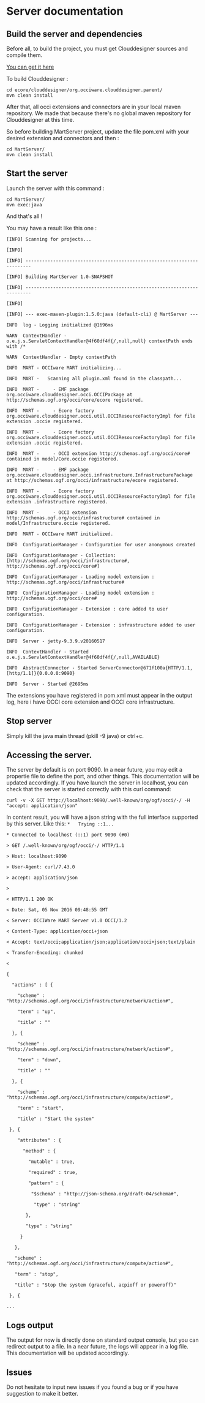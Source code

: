 # Server documentation

## Build the server and dependencies
Before all, to build the project, you must get Clouddesigner sources and compile them.

[You can get it here](https://github.com/occiware/ecore)

To build Clouddesigner : 

```
cd ecore/clouddesigner/org.occiware.clouddesigner.parent/
mvn clean install
```

After that, all occi extensions and connectors are in your local maven repository. We made that because there's no global maven repository for Clouddesigner at this time.

So before building MartServer project, update the file pom.xml with your desired extension and connectors and then :

```
cd MartServer/
mvn clean install
```

## Start the server
Launch the server with this command : 

```
cd MartServer/
mvn exec:java
```
And that's all !

You may have a result like this one :


```[INFO] Scanning for projects...```

```[INFO]                                                                         ```

```[INFO] ------------------------------------------------------------------------```

```[INFO] Building MartServer 1.0-SNAPSHOT```

```[INFO] ------------------------------------------------------------------------```

```[INFO] ```

```[INFO] --- exec-maven-plugin:1.5.0:java (default-cli) @ MartServer ---```

```INFO  log - Logging initialized @1696ms```

```WARN  ContextHandler - o.e.j.s.ServletContextHandler@4f60df4f{/,null,null} contextPath ends with /*```

```WARN  ContextHandler - Empty contextPath```

```INFO  MART - OCCIware MART initializing...```

```INFO  MART -   Scanning all plugin.xml found in the classpath...```

```INFO  MART -     - EMF package org.occiware.clouddesigner.occi.OCCIPackage at http://schemas.ogf.org/occi/core/ecore registered.```

```INFO  MART -     - Ecore factory org.occiware.clouddesigner.occi.util.OCCIResourceFactoryImpl for file extension .occie registered.```

```INFO  MART -     - Ecore factory org.occiware.clouddesigner.occi.util.OCCIResourceFactoryImpl for file extension .occic registered.```

```INFO  MART -     - OCCI extension http://schemas.ogf.org/occi/core# contained in model/Core.occie registered.```

```INFO  MART -     - EMF package org.occiware.clouddesigner.occi.infrastructure.InfrastructurePackage at http://schemas.ogf.org/occi/infrastructure/ecore registered.```

```INFO  MART -     - Ecore factory org.occiware.clouddesigner.occi.util.OCCIResourceFactoryImpl for file extension .infrastructure registered.```

```INFO  MART -     - OCCI extension http://schemas.ogf.org/occi/infrastructure# contained in model/Infrastructure.occie registered.```

```INFO  MART - OCCIware MART initialized.```

```INFO  ConfigurationManager - Configuration for user anonymous created```

```INFO  ConfigurationManager - Collection: [http://schemas.ogf.org/occi/infrastructure#, http://schemas.ogf.org/occi/core#]```

```INFO  ConfigurationManager - Loading model extension : http://schemas.ogf.org/occi/infrastructure#```

```INFO  ConfigurationManager - Loading model extension : http://schemas.ogf.org/occi/core#```

```INFO  ConfigurationManager - Extension : core added to user configuration.```

```INFO  ConfigurationManager - Extension : infrastructure added to user configuration.```

```INFO  Server - jetty-9.3.9.v20160517```

```INFO  ContextHandler - Started o.e.j.s.ServletContextHandler@4f60df4f{/,null,AVAILABLE}```

```INFO  AbstractConnector - Started ServerConnector@671f100a{HTTP/1.1,[http/1.1]}{0.0.0.0:9090}```

```INFO  Server - Started @2695ms```

The extensions you have registered in pom.xml must appear in the output log, here i have OCCI core extension and OCCI core infrastructure.

## Stop server
Simply kill the java main thread (pkill -9 java) or ctrl+c.


## Accessing the server.
The server by default is on port 9090. 
In a near future, you may edit a propertie file to define the port, and other things. This documentation will be updated accordingly.
If you have launch the server in localhost, you can check that the server is started correctly with this curl command:
```
curl -v -X GET http://localhost:9090/.well-known/org/ogf/occi/-/ -H "accept: application/json"
```

In content result, you will have a json string with the full interface supported by this server.
Like this:
```*   Trying ::1...```

```* Connected to localhost (::1) port 9090 (#0)```

```> GET /.well-known/org/ogf/occi/-/ HTTP/1.1```

```> Host: localhost:9090```

```> User-Agent: curl/7.43.0```

```> accept: application/json```

```> ```

```< HTTP/1.1 200 OK```

```< Date: Sat, 05 Nov 2016 09:48:55 GMT```

```< Server: OCCIWare MART Server v1.0 OCCI/1.2```

```< Content-Type: application/occi+json```

```< Accept: text/occi;application/json;application/occi+json;text/plain```

```< Transfer-Encoding: chunked```

``` < ```
 
``` { ```

```  "actions" : [ {```

```    "scheme" : "http://schemas.ogf.org/occi/infrastructure/network/action#",```

```    "term" : "up",```

```    "title" : ""```

```  }, {```

```    "scheme" : "http://schemas.ogf.org/occi/infrastructure/network/action#",```

```    "term" : "down",```

```    "title" : ""```

```  }, {```

```    "scheme" : "http://schemas.ogf.org/occi/infrastructure/compute/action#",```

```    "term" : "start",```

```    "title" : "Start the system"```

```  }, { ```

```    "attributes" : {```

```      "method" : {```

```        "mutable" : true,```

```        "required" : true,```

```        "pattern" : {```

```          "$schema" : "http://json-schema.org/draft-04/schema#", ```

```          "type" : "string"```

```        }, ```

```        "type" : "string" ```

```      } ```

```    }, ```

```    "scheme" : "http://schemas.ogf.org/occi/infrastructure/compute/action#", ```

```    "term" : "stop", ```

```    "title" : "Stop the system (graceful, acpioff or poweroff)" ```

```  }, { ```

``` ... ```


## Logs output
The output for now is directly done on standard output console, but you can redirect output to a file.
In a near future, the logs will appear in a log file. This documentation will be updated accordingly.

## Issues
Do not hesitate to input new issues if you found a bug or if you have suggestion to make it better.
